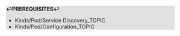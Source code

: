 <div style="margin:2em; background-color: #e0e0e0;">

<strong>↩PREREQUISITES↩</strong>

 * Kinds/Pod/Service Discovery_TOPIC
 * Kinds/Pod/Configuration_TOPIC

</div>

